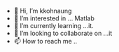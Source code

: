 - 👋 Hi, I’m kkohnaung
- 👀 I’m interested in ... Matlab
- 🌱 I’m currently learning ...it.
- 💞️ I’m looking to collaborate on ...it
- 📫 How to reach me ..

<!---
Stephen123-098/Stephen123-098 is a ✨ special ✨ repository because its `README.md` (this file) appears on your GitHub profile.
You can click the Preview link to take a look at your changes.
--->
